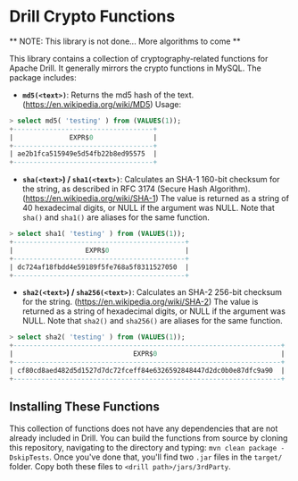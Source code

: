 # Drill Crypto Functions

** NOTE:  This library is not done... More algorithms to come **

This library contains a collection of cryptography-related functions for Apache Drill. It generally mirrors the crypto functions in MySQL.  The package includes:

* **`md5(<text>)`**:  Returns the md5 hash of the text. (https://en.wikipedia.org/wiki/MD5)
Usage:
```sql
> select md5( 'testing' ) from (VALUES(1));
+-----------------------------------+
|              EXPR$0               |
+-----------------------------------+
| ae2b1fca515949e5d54fb22b8ed95575  |
+-----------------------------------+
```
* **`sha(<text>`) / `sha1(<text>)`**: Calculates an SHA-1 160-bit checksum for the string, as described in RFC 3174 (Secure Hash Algorithm). (https://en.wikipedia.org/wiki/SHA-1)  The value is returned as a string of 40 hexadecimal digits, or NULL if the argument was NULL. Note that `sha()` and `sha1()` are aliases for the same function. 
```sql
> select sha1( 'testing' ) from (VALUES(1));
+-------------------------------------------+
|                  EXPR$0                   |
+-------------------------------------------+
| dc724af18fbdd4e59189f5fe768a5f8311527050  |
+-------------------------------------------+
```
* **`sha2(<text>`) / `sha256(<text>)`**: Calculates an SHA-2 256-bit checksum for the string. (https://en.wikipedia.org/wiki/SHA-2)  The value is returned as a string of hexadecimal digits, or NULL if the argument was NULL. Note that `sha2()` and `sha256()` are aliases for the same function. 
```sql
> select sha2( 'testing' ) from (VALUES(1));
+-------------------------------------------------------------------+
|                              EXPR$0                               |
+-------------------------------------------------------------------+
| cf80cd8aed482d5d1527d7dc72fceff84e6326592848447d2dc0b0e87dfc9a90  |
+-------------------------------------------------------------------+
```

## Installing These Functions
This collection of functions does not have any dependencies that are not already included in Drill.  You can build the functions from source by cloning this repository, navigating to the directory and typing: 
`mvn clean package -DskipTests`.
Once you've done that, you'll find two `.jar` files in the `target/` folder.  Copy both these files to `<drill path>/jars/3rdParty`.
